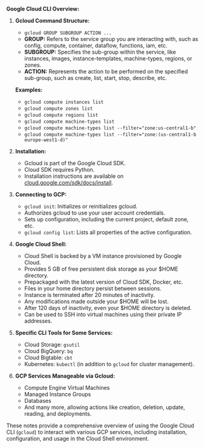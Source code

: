 **Google Cloud CLI Overview:**

1. **Gcloud Command Structure:**
   - `gcloud GROUP SUBGROUP ACTION ...`
   - **GROUP:** Refers to the service group you are interacting with, such as config, compute, container, dataflow, functions, iam, etc.
   - **SUBGROUP:** Specifies the sub-group within the service, like instances, images, instance-templates, machine-types, regions, or zones.
   - **ACTION:** Represents the action to be performed on the specified sub-group, such as create, list, start, stop, describe, etc.

   **Examples:**
   - `gcloud compute instances list`
   - `gcloud compute zones list`
   - `gcloud compute regions list`
   - `gcloud compute machine-types list`
   - `gcloud compute machine-types list --filter="zone:us-central1-b"`
   - `gcloud compute machine-types list --filter="zone:(us-central1-b europe-west1-d)"`

2. **Installation:**
   - Gcloud is part of the Google Cloud SDK.
   - Cloud SDK requires Python.
   - Installation instructions are available on [cloud.google.com/sdk/docs/install](https://cloud.google.com/sdk/docs/install).

3. **Connecting to GCP:**
   - `gcloud init`: Initializes or reinitializes gcloud.
   - Authorizes gcloud to use your user account credentials.
   - Sets up configuration, including the current project, default zone, etc.
   - `gcloud config list`: Lists all properties of the active configuration.

4. **Google Cloud Shell:**
   - Cloud Shell is backed by a VM instance provisioned by Google Cloud.
   - Provides 5 GB of free persistent disk storage as your $HOME directory.
   - Prepackaged with the latest version of Cloud SDK, Docker, etc.
   - Files in your home directory persist between sessions.
   - Instance is terminated after 20 minutes of inactivity.
   - Any modifications made outside your $HOME will be lost.
   - After 120 days of inactivity, even your $HOME directory is deleted.
   - Can be used to SSH into virtual machines using their private IP addresses.

5. **Specific CLI Tools for Some Services:**
   - Cloud Storage: `gsutil`
   - Cloud BigQuery: `bq`
   - Cloud Bigtable: `cbt`
   - Kubernetes: `kubectl` (in addition to `gcloud` for cluster management).

6. **GCP Services Manageable via Gcloud:**
   - Compute Engine Virtual Machines
   - Managed Instance Groups
   - Databases
   - And many more, allowing actions like creation, deletion, update, reading, and deployments.

These notes provide a comprehensive overview of using the Google Cloud CLI (`gcloud`) to interact with various GCP services, including installation, configuration, and usage in the Cloud Shell environment.
